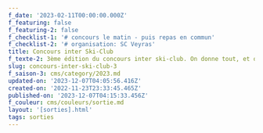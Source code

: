 ```yaml
---
f_date: '2023-02-11T00:00:00.000Z'
f_featuring: false
f_featuring-2: false
f_checklist-1: '# concours le matin - puis repas en commun'
f_checklist-2: '# organisation: SC Veyras'
title: Concours inter Ski-Club
f_texte-2: 3ème édition du concours inter ski-club. On donne tout, et on ramène la coupe.
slug: concours-inter-ski-club-3
f_saison-3: cms/category/2023.md
updated-on: '2023-12-07T04:05:56.416Z'
created-on: '2022-11-23T23:33:45.465Z'
published-on: '2023-12-07T04:15:33.456Z'
f_couleur: cms/couleurs/sortie.md
layout: '[sorties].html'
tags: sorties
---
```



